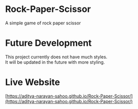 # Rock-Paper-Scissor
A simple game of rock paper scissor

# Future Development
This project currently does not have much styles.  
It will be updated in the future with more styling.

# Live Website
[https://aditya-narayan-sahoo.github.io/Rock-Paper-Scissor/](https://aditya-narayan-sahoo.github.io/Rock-Paper-Scissor/)
